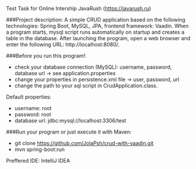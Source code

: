 
Test Task for Online Intership JavaRush (https://javarush.ru)

###Project description:
A simple CRUD application based on the following technologies: Spring Boot, MySQL, JPA, frontend framework: Vaadin.
When a program starts, mysql script runs automatically on startup and creates a table in the database. After launching
the program, open a web browser and enter the following URL: http://localhost:8080/.

###Before you run this program!:
- check your database connection (MySQL): username, password, database url -> see application.properties
- change your properties in persistence.xml file -> user, password, url
- change the path to your sql script in CrudApplication.class.

Default properties:
- username: root
- password: root
- database url: jdbc:mysql://localhost:3306/test

###Run your program or just execute it with Maven:
- git clone https://github.com/JolaPsh/crud-with-vaadin.git
- mvn spring-boot:run

Preffered IDE: IntelliJ IDEA
